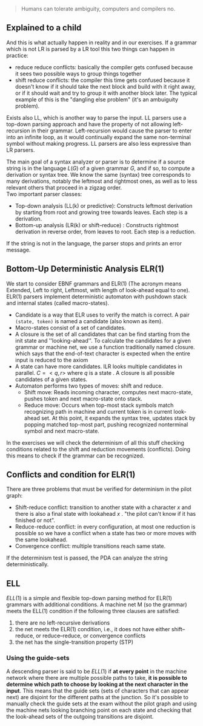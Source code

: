 
> Humans can tolerate ambiguity, computers and compilers no. 


## Explained to a child

And this is what actually happen in reality and in our exercises. If a grammar which is not LR is parsed by a LR tool this two things can happen in practice: 

- reduce reduce conflicts: basically the compiler gets confused because it sees two possible ways to group things together
- shift reduce conflicts: the compiler this time gets confused because it doesn't know if it should take the next block and build with it right away, or if it should wait and try to group it with another block later. The typical example of this is the "dangling else problem" (it's an ambuiguity problem). 

Exists also LL, which is another way to parse the input. LL parsers use a top-down parsing approach and have the property of not allowing left-recursion in their grammar. Left-recursion would cause the parser to enter into an infinite loop, as it would continually expand the same non-terminal symbol without making progress.
LL parsers are also less expressive than LR parsers.



The main goal of a syntax analyzer or parser is to determine if a source string is in the language $L(G)$ of a given grammar $G$, and if so, to compute a derivation or syntax tree. We know the same (syntax) tree corresponds to many derivations, notably the leftmost and rightmost ones, as well as to less relevant others that proceed in a zigzag order.  
Two important parser classes:

- Top-down analysis (LL(k) or predictive): Constructs leftmost derivation by starting from root and growing tree towards leaves. Each step is a derivation.
- Bottom-up analysis (LR(k) or shift–reduce) : Constructs rightmost derivation in reverse order, from leaves to root. Each step is a reduction.

If the string is not in the language, the parser stops and prints an error message. 

## Bottom-Up Deterministic Analysis ELR(1)

We start to consider EBNF grammars and ELR(1) (The acronym means Extended, Left to right, Leftmost, with length of look-ahead equal to one).
ELR(1) parsers implement deterministic automaton with pushdown stack and internal states (called macro-states).
- Candidate is a way that ELR uses to verify the match is correct. A pair `(state, token)` is named a candidate (also known as item).
- Macro-states consist of a set of candidates.
- A closure is the set of all candidates that can be find starting from the init state and ''looking-ahead''. To calculate the candidates for a given grammar or machine net, we use a function traditionally named closure. which says that the end-of-text character is expected when the entire input is reduced to the axiom
- A state can have more candidates. ILR looks multiple candidates in parallel. $C=<q,r>$ where $q$ is a state . A closure is all possible candidates of a given states. 
-  Automaton performs two types of moves: shift and reduce.
    - Shift move: Reads incoming character, computes next macro-state, pushes token and next macro-state onto stack.
    - Reduce move: Occurs when top-most stack symbols match recognizing path in machine and current token is in current look-ahead set. At this point, it expands the syntax tree, updates stack by popping matched top-most part, pushing recognized nonterminal symbol and next macro-state.

In the exercises we will check the determinism of all this stuff checking conditions related to the shift and reduction movements (conflicts). Doing this means to check if the grammar can be recognized.

## Conflicts and condition for ELR(1)

There are three problems that must be verified for determinism in the pilot graph:

- Shift-reduce conflict: transition to another state with a character $x$ and there is also a final state with lookahead $x$ . "the pilot can't know if it has finished or not". 
- Reduce-reduce conflict: in every configuration, at most one reduction is possible so we have a conflict when a state has two or more moves with the same lookahead.
- Convergence conflict: multiple transitions reach same state.

If the determinism test is passed, the PDA can analyze the string deterministically.

## ELL 

$ELL(1)$ is a simple and flexible top-down parsing method for ELR(1) grammars with additional conditions. A machine net M (so the grammar) meets the ELL(1) condition if the following three clauses are satisfied:

1) there are no left-recursive derivations
2) the net meets the ELR(1) condition, i.e., it does not have either shift–reduce, or reduce–reduce, or convergence conflicts 
3) the net has the single-transition property (STP)

### Using the guide-sets

A descending parser is said to be $ELL(1)$ if **at every point** in the machine network where there are multiple possible paths to take, **it is possible to determine which path to choose by looking at the next character in the input**. This means that the guide sets (sets of characters that can appear next) are disjoint for the different paths at the junction. 
So it's possible to manually check the guide sets at the exam without the pilot graph and using the machine nets looking branching point on each state and checking that the look-ahead sets of the outgoing transitions are disjoint. 


